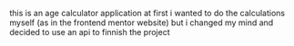 this is an age calculator application
at first i wanted to do the calculations myself (as in the frontend mentor website)
but i changed my mind and decided to use an api to finnish the project
